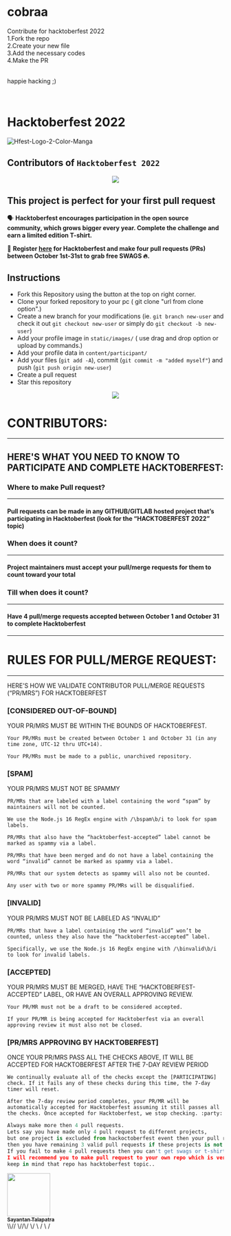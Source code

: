 # cobraa
Contribute for hacktoberfest 2022<br />
1.Fork the repo <br />
2.Create your new file <br />
3.Add the necessary codes <br />
4.Make the PR <br />
<br />

 happie hacking ;)

<br />

# Hacktoberfest 2022 
![Hfest-Logo-2-Color-Manga](https://user-images.githubusercontent.com/91495425/196058529-6a853055-5c61-4c09-aa2e-c4dae34bddeb.png)





## Contributors of `Hacktoberfest 2022`

<div align="center">

<a href="https://github.com/sayantant01/cobraa/graphs/contributors">
  <img src="https://contrib.rocks/image?repo=sayantant01/cobraa" />
</a>


  
  </div>

## This project is perfect for your first pull request

🗣 **Hacktoberfest encourages participation in the open source community, which grows bigger every year. Complete the challenge and earn a limited edition T-shirt.**

📢 **Register [here](https://hacktoberfest.digitalocean.com) for Hacktoberfest and make four pull requests (PRs) between October 1st-31st to grab free SWAGS 🔥.**



## Instructions

- Fork this Repository using the button at the top on right corner.
- Clone your forked repository to your pc ( git clone "url from clone option".)
- Create a new branch for your modifications (ie. `git branch new-user` and check it out `git checkout new-user` or simply do `git checkout -b new-user`)
- Add your profile image in `static/images/` ( use drag and drop option or upload by commands.)
- Add your profile data in `content/participant/`
- Add your files (`git add -A`), commit (`git commit -m "added myself"`) and push (`git push origin new-user`)
- Create a pull request
- Star this repository




<p align="center">
   <img src="https://encrypted-tbn0.gstatic.com/images?q=tbn:ANd9GcTAQSrVNxjnZ0BOHHD64OYeEClhIBWcJzFADA&usqp=CAU" />
</p>





# CONTRIBUTORS:

__ __

## HERE'S WHAT YOU NEED TO KNOW TO PARTICIPATE AND COMPLETE HACKTOBERFEST:

### **Where to make Pull request?**
__ __
#### Pull requests can be made in any GITHUB/GITLAB hosted project that’s participating in   Hacktoberfest (look for the “HACKTOBERFEST 2022” topic)
###  **When does it count?**
__ __
#### Project maintainers must accept your pull/merge requests for them to count toward your total
###   **Till when does it count?**
__ __
#### Have 4 pull/merge requests accepted between October 1 and October 31 to complete Hacktoberfest

__ __
# RULES FOR PULL/MERGE REQUEST:
__ __

HERE’S HOW WE VALIDATE CONTRIBUTOR PULL/MERGE REQUESTS (“PR/MRS”) FOR HACKTOBERFEST

### **[CONSIDERED OUT-OF-BOUND]**
YOUR PR/MRS MUST BE WITHIN THE BOUNDS OF HACKTOBERFEST.
~~~
Your PR/MRs must be created between October 1 and October 31 (in any time zone, UTC-12 thru UTC+14).

Your PR/MRs must be made to a public, unarchived repository.
~~~
### **[SPAM]**
YOUR PR/MRS MUST NOT BE SPAMMY
~~~
PR/MRs that are labeled with a label containing the word “spam” by maintainers will not be counted.

We use the Node.js 16 RegEx engine with /\bspam\b/i to look for spam labels.

PR/MRs that also have the “hacktoberfest-accepted” label cannot be marked as spammy via a label.

PR/MRs that have been merged and do not have a label containing the word “invalid” cannot be marked as spammy via a label.

PR/MRs that our system detects as spammy will also not be counted.

Any user with two or more spammy PR/MRs will be disqualified.
~~~
### **[INVALID]**
YOUR PR/MRS MUST NOT BE LABELED AS “INVALID”
~~~
PR/MRs that have a label containing the word “invalid” won’t be counted, unless they also have the “hacktoberfest-accepted” label.

Specifically, we use the Node.js 16 RegEx engine with /\binvalid\b/i to look for invalid labels.
~~~
### **[ACCEPTED]**
YOUR PR/MRS MUST BE MERGED, HAVE THE “HACKTOBERFEST-ACCEPTED” LABEL, OR HAVE AN OVERALL APPROVING REVIEW.
~~~
Your PR/MR must not be a draft to be considered accepted.

If your PR/MR is being accepted for Hacktoberfest via an overall approving review it must also not be closed.
~~~
### **[PR/MRS APPROVING BY HACKTOBERFEST]**
ONCE YOUR PR/MRS PASS ALL THE CHECKS ABOVE, IT WILL BE ACCEPTED FOR HACKTOBERFEST AFTER THE 7-DAY REVIEW PERIOD
~~~
We continually evaluate all of the checks except the [PARTICIPATING] check. If it fails any of these checks during this time, the 7-day timer will reset.

After the 7-day review period completes, your PR/MR will be automatically accepted for Hacktoberfest assuming it still passes all the checks. Once accepted for Hacktoberfest, we stop checking. :party:
~~~



```py
Always make more then 4 pull requests.
Lets say you have made only 4 pull request to different projects,
but one project is excluded from hackoctoberfest event then your pull request will not be counted and 
then you have remaining 3 valid pull requests if these projects is not excluded.
If you fail to make 4 pull requests then you can't get swags or t-shirts.
I will recommend you to make pull request to your own repo which is very very safest side for you..
keep in mind that repo has hacktoberfest topic..
```


<tr><td align="center"><a href="https://github.com/sayantan01"><kbd><img src="https://avatars3.githubusercontent.com/sayantan01?size=100" width="100px;" alt=""/></kbd><br /><sub><b>Sayantan Talapatra</b></sub></a><br /></td>

</tr>
\\//
\//\/
\/
\
/
\
/
